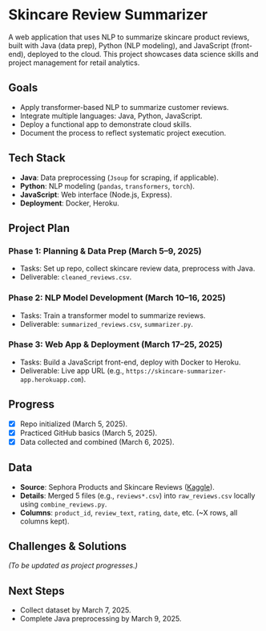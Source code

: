 # Skincare Review Summarizer

A web application that uses NLP to summarize skincare product reviews, built with Java (data prep), Python (NLP modeling), and JavaScript (front-end), deployed to the cloud. This project showcases data science skills and project management for retail analytics.

## Goals
- Apply transformer-based NLP to summarize customer reviews.
- Integrate multiple languages: Java, Python, JavaScript.
- Deploy a functional app to demonstrate cloud skills.
- Document the process to reflect systematic project execution.

## Tech Stack
- **Java**: Data preprocessing (`Jsoup` for scraping, if applicable).
- **Python**: NLP modeling (`pandas`, `transformers`, `torch`).
- **JavaScript**: Web interface (Node.js, Express).
- **Deployment**: Docker, Heroku.

## Project Plan
### Phase 1: Planning & Data Prep (March 5–9, 2025)
- Tasks: Set up repo, collect skincare review data, preprocess with Java.
- Deliverable: `cleaned_reviews.csv`.

### Phase 2: NLP Model Development (March 10–16, 2025)
- Tasks: Train a transformer model to summarize reviews.
- Deliverable: `summarized_reviews.csv`, `summarizer.py`.

### Phase 3: Web App & Deployment (March 17–25, 2025)
- Tasks: Build a JavaScript front-end, deploy with Docker to Heroku.
- Deliverable: Live app URL (e.g., `https://skincare-summarizer-app.herokuapp.com`).

## Progress
- [x] Repo initialized (March 5, 2025).
- [x] Practiced GitHub basics (March 5, 2025).
- [x] Data collected and combined (March 6, 2025).

## Data
- **Source**: Sephora Products and Skincare Reviews ([Kaggle](https://www.kaggle.com/datasets/nadyinky/sephora-products-and-skincare-reviews)).
- **Details**: Merged 5 files (e.g., `reviews*.csv`) into `raw_reviews.csv` locally using `combine_reviews.py`.
- **Columns**: `product_id`, `review_text`, `rating`, `date`, etc. (~X rows, all columns kept).

## Challenges & Solutions
*(To be updated as project progresses.)*

## Next Steps
- Collect dataset by March 7, 2025.
- Complete Java preprocessing by March 9, 2025.

